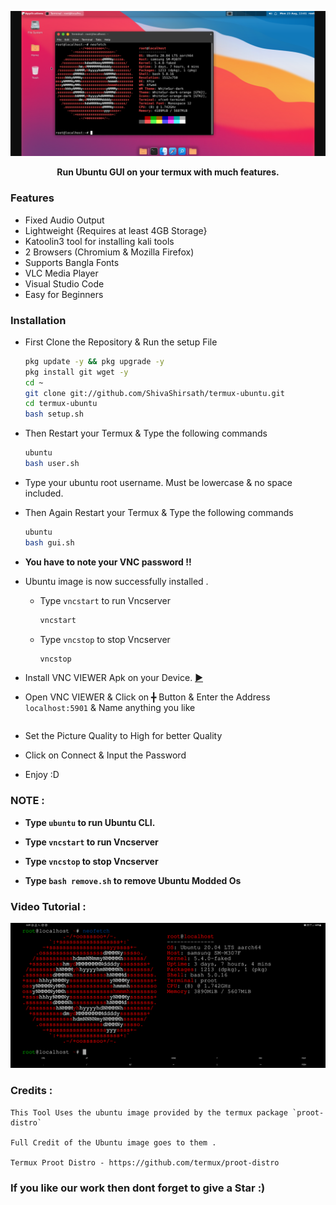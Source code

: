 ![](./distro/image.png)

<p align="center"><b>Run Ubuntu GUI on your termux with much features.</b></p>

### Features

- Fixed Audio Output
- Lightweight {Requires at least 4GB Storage}
- Katoolin3 tool for installing kali tools
- 2 Browsers (Chromium & Mozilla Firefox)
- Supports Bangla Fonts
- VLC Media Player
- Visual Studio Code
- Easy for Beginners

### Installation

- First Clone the Repository & Run the setup File

  ```bash
  pkg update -y && pkg upgrade -y
  pkg install git wget -y
  cd ~
  git clone git://github.com/ShivaShirsath/termux-ubuntu.git
  cd termux-ubuntu
  bash setup.sh
  ```

- Then Restart your Termux & Type the following commands

  ```bash
  ubuntu
  bash user.sh
  ```

- Type your ubuntu root username. Must be lowercase & no space included.

- Then Again Restart your Termux & Type the following commands

  ```bash
  ubuntu
  bash gui.sh
  ```

- **You have to note your VNC password !!**

- Ubuntu image is now successfully installed .

  - Type `vncstart` to run Vncserver
    ```bash
    vncstart
    ```
  - Type `vncstop` to stop Vncserver
    ```bash
    vncstop
    ```

- Install VNC VIEWER Apk on your Device. [►](https://play.google.com/store/apps/details?id=com.realvnc.viewer.android&hl=en)

- Open VNC VIEWER & Click on ╋ Button & Enter the Address `localhost:5901` & Name anything you like
  ```bash
  
  ```
- Set the Picture Quality to High for better Quality
- Click on Connect & Input the Password 
- Enjoy :D

### NOTE :

- **Type `ubuntu` to run Ubuntu CLI.**
- **Type `vncstart` to run Vncserver**
- **Type `vncstop` to stop Vncserver**

- **Type `bash remove.sh` to remove Ubuntu Modded Os**

### Video Tutorial : 

[![Watch the Tutorial](./distro/image1.png)](https://mega.nz/embed/QvIC1TLQ#3z27MRNPwANAg6JTtx1Ei8kDouOZsZgk00bg4TsJMNQ!1m)

### Credits : 

   ```
   This Tool Uses the ubuntu image provided by the termux package `proot-distro` 

   Full Credit of the Ubuntu image goes to them .

   Termux Proot Distro - https://github.com/termux/proot-distro
   ```

### If you like our work then dont forget to give a Star :)


